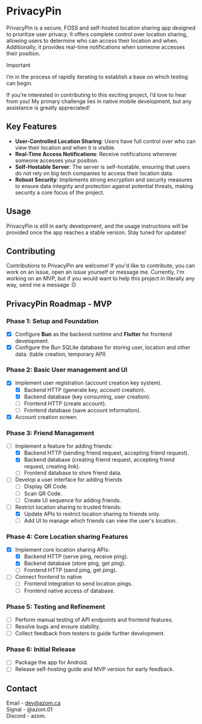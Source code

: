 # PrivacyPin

PrivacyPin is a secure, FOSS and self-hosted location sharing app designed to prioritize user privacy. It offers complete control over location sharing, allowing users to determine who can access their location and when. Additionally, it provides real-time notifications when someone accesses their position.

> [!IMPORTANT]
> I’m in the process of rapidly iterating to establish a base on which testing can begin.
> 
> If you’re interested in contributing to this exciting project, I’d love to hear from you! My primary challenge lies in native mobile development, but any assistance is greatly appreciated!

## Key Features

-   **User-Controlled Location Sharing**: Users have full control over who can view their location and when it is visible.
-   **Real-Time Access Notifications**: Receive notifications whenever someone accesses your position.
-   **Self-Hostable Server**: The server is self-hostable, ensuring that users do not rely on big tech companies to access their location data.
-   **Robust Security**: Implements strong encryption and security measures to ensure data integrity and protection against potential threats, making security a core focus of the project.

## Usage

PrivacyPin is still in early development, and the usage instructions will be provided once the app reaches a stable version. Stay tuned for updates!

## Contributing

Contributions to PrivacyPin are welcome! If you'd like to contribute, you can work on an issue, open an issue yourself or message me. Currently, I'm working on an MVP, but if you would want to help this project in literally any way, send me a message :D

## PrivacyPin Roadmap - MVP

### Phase 1: Setup and Foundation
- [x] Configure **Bun** as the backend runtime and **Flutter** for frontend development.
- [x] Configure the Bun SQLite database for storing user, location and other data. (table creation, temporary API)

### Phase 2: Basic User management and UI
- [x] Implement user registration (account creation key system).
    - [x] Backend HTTP (generate key, account creation).
    - [x] Backend database (key consuming, user creation).
    - [ ] Frontend HTTP (create account).
    - [ ] Frontend database (save account information).
- [x] Account creation screen.

### Phase 3: Friend Management
- [ ] Implement a feature for adding friends:
    - [x] Backend HTTP (sending friend request, accepting friend request).
    - [x] Backend database (creating friend request, accepting friend request, creating link).
    - [ ] Frontend database to store friend data.
- [ ] Develop a user interface for adding friends
    - [ ] Display QR Code.
    - [ ] Scan QR Code.
    - [ ] Create UI sequence for adding friends.
- [ ] Restrict location sharing to trusted friends:
    - [x] Update APIs to restrict location sharing to friends only.
    - [ ] Add UI to manage which friends can view the user's location.

### Phase 4: Core Location sharing Features
- [x] Implement core location sharing APIs:
    - [x] Backend HTTP (serve ping, receive ping).
    - [x] Backend database (store ping, get ping).
    - [ ] Frontend HTTP (send ping, get ping).
- [ ] Connect frontend to native
    - [ ] Frontend integration to send location pings.
    - [ ] Frontend native access of database.

### Phase 5: Testing and Refinement
- [ ] Perform manual testing of API endpoints and frontend features.
- [ ] Resolve bugs and ensure stability.
- [ ] Collect feedback from testers to guide further development.

### Phase 6: Initial Release
- [ ] Package the app for Android.
- [ ] Release self-hosting guide and MVP version for early feedback.

## Contact

Email - dev@azom.ca\
Signal - @azom.01\
Discord - azom.
